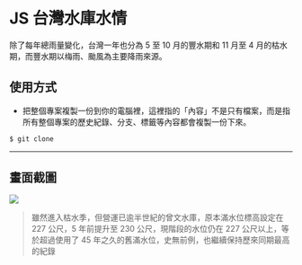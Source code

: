# JS 台灣水庫水情

除了每年總雨量變化，台灣一年也分為 5 至 10 月的豐水期和 11 月至 4 月的枯水期，而豐水期以梅雨、颱風為主要降雨來源。

## 使用方式
- 把整個專案複製一份到你的電腦裡，這裡指的「內容」不是只有檔案，而是指所有整個專案的歷史紀錄、分支、標籤等內容都會複製一份下來。
```sh
$ git clone
```

----

## 畫面截圖
![](https://i.imgur.com/WnMtbhQ.png)
> 雖然進入枯水季，但營運已逾半世紀的曾文水庫，原本滿水位標高設定在 227 公尺，5 年前提升至 230 公尺，現階段的水位仍在 227 公尺以上，等於超過使用了 45 年之久的舊滿水位，史無前例，也繼續保持歷來同期最高的紀錄
